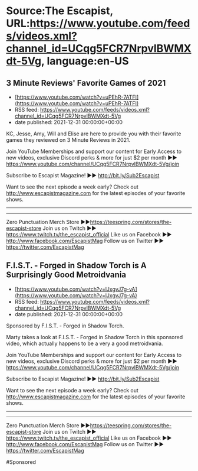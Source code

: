 # Source:The Escapist, URL:https://www.youtube.com/feeds/videos.xml?channel_id=UCqg5FCR7NrpvlBWMXdt-5Vg, language:en-US

## 3 Minute Reviews' Favorite Games of 2021
 - [https://www.youtube.com/watch?v=uPEhR-7ATFI](https://www.youtube.com/watch?v=uPEhR-7ATFI)
 - RSS feed: https://www.youtube.com/feeds/videos.xml?channel_id=UCqg5FCR7NrpvlBWMXdt-5Vg
 - date published: 2021-12-31 00:00:00+00:00

KC, Jesse, Amy, Will and Elise are here to provide you with their favorite games they reviewed on 3 Minute Reviews in 2021.

Join YouTube Memberships and support our content for Early Access to new videos, exclusive Discord perks & more for just $2 per month ►► https://www.youtube.com/channel/UCqg5FCR7NrpvlBWMXdt-5Vg/join

Subscribe to Escapist Magazine! ►► http://bit.ly/Sub2Escapist

Want to see the next episode a week early? Check out http://www.escapistmagazine.com for the latest episodes of your favorite shows.

---



---


Zero Punctuation Merch Store ►►https://teespring.com/stores/the-escapist-store
Join us on Twitch ►► https://www.twitch.tv/the_escapist_official
Like us on Facebook ►► http://www.facebook.com/EscapistMag
Follow us on Twitter ►► https://twitter.com/EscapistMag

## F.I.S.T. - Forged in Shadow Torch is A Surprisingly Good Metroidvania
 - [https://www.youtube.com/watch?v=lJxgvJ7g-vA](https://www.youtube.com/watch?v=lJxgvJ7g-vA)
 - RSS feed: https://www.youtube.com/feeds/videos.xml?channel_id=UCqg5FCR7NrpvlBWMXdt-5Vg
 - date published: 2021-12-31 00:00:00+00:00

Sponsored by F.I.S.T. - Forged in Shadow Torch.

Marty takes a look at F.I.S.T. - Forged in Shadow Torch in this sponsored video, which actually happens to be a very a good metroidvania. 

Join YouTube Memberships and support our content for Early Access to new videos, exclusive Discord perks & more for just $2 per month ►► https://www.youtube.com/channel/UCqg5FCR7NrpvlBWMXdt-5Vg/join

Subscribe to Escapist Magazine! ►► http://bit.ly/Sub2Escapist

Want to see the next episode a week early? Check out http://www.escapistmagazine.com for the latest episodes of your favorite shows.

---



---


Zero Punctuation Merch Store ►►https://teespring.com/stores/the-escapist-store
Join us on Twitch ►► https://www.twitch.tv/the_escapist_official
Like us on Facebook ►► http://www.facebook.com/EscapistMag
Follow us on Twitter ►► https://twitter.com/EscapistMag

#Sponsored

